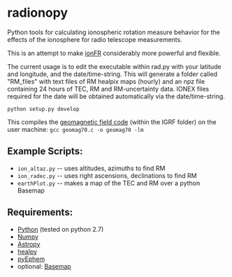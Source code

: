 # radionopy
Python tools for calculating ionospheric rotation measure behavior for the effects of
the ionosphere for radio telescope measurements.

This is an attempt to make [ionFR](http://sourceforge.net/projects/ionfr) considerably more powerful
and flexible.

The current usage is to edit the executable within rad.py with your latitude and longitude, and the date/time-string. This will generate a folder called "RM_files" with text files of RM healpix maps (hourly) and an npz file containing 24 hours of TEC, RM and RM-uncertainty data. IONEX files required for the date will be obtained automatically via the date/time-string.

`python setup.py develop`

This compiles the [geomagnetic field code](https://www.ngdc.noaa.gov/geomag/WMM/soft.shtml) (within the IGRF folder) 
on the user machine:
`gcc geomag70.c -o geomag70 -lm`


Example Scripts:
-------------
* `ion_altaz.py` -- uses altitudes, azimuths to find RM
* `ion_radec.py` -- uses right ascensions, declinations to find RM
* `earthPlot.py` -- makes a map of the TEC and RM over a python Basemap

Requirements:
-------------
* [Python](http://www.python.org/) (tested on python 2.7)
* [Numpy](http://scipy.org/)
* [Astropy](http://www.astropy.org/)
* [healpy](http://healpy.readthedocs.org/)
* [pyEphem](https://pypi.python.org/pypi/ephem/)
* optional: [Basemap](http://matplotlib.org/basemap/users/index.html)
